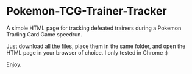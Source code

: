 # Pokemon-TCG-Trainer-Tracker
A simple HTML page for tracking defeated trainers during a Pokemon Trading Card Game speedrun.

Just download all the files, place them in the same folder, and open the HTML page in your browser of choice. I only tested in Chrome :)

Enjoy.
